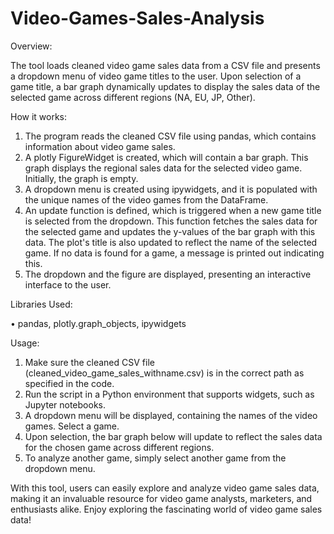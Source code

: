 # Video-Games-Sales-Analysis
Overview:

The tool loads cleaned video game sales data from a CSV file and presents a dropdown menu of video game titles to the user. Upon selection of a game title, a bar graph dynamically updates to display the sales data of the selected game across different regions (NA, EU, JP, Other).

How it works:

1.	The program reads the cleaned CSV file using pandas, which contains information about video game sales.
2.	A plotly FigureWidget is created, which will contain a bar graph. This graph displays the regional sales data for the selected video game. Initially, the graph is empty.
3.	A dropdown menu is created using ipywidgets, and it is populated with the unique names of the video games from the DataFrame.
4.	An update function is defined, which is triggered when a new game title is selected from the dropdown. This function fetches the sales data for the selected game and updates the y-values of the bar graph with this data. The plot's title is also updated to reflect the name of the selected game. If no data is found for a game, a message is printed out indicating this.
5.	The dropdown and the figure are displayed, presenting an interactive interface to the user.

Libraries Used:

•	pandas, plotly.graph_objects, ipywidgets

Usage:

1.	Make sure the cleaned CSV file (cleaned_video_game_sales_withname.csv) is in the correct path as specified in the code.
2.	Run the script in a Python environment that supports widgets, such as Jupyter notebooks.
3.	A dropdown menu will be displayed, containing the names of the video games. Select a game.
4.	Upon selection, the bar graph below will update to reflect the sales data for the chosen game across different regions.
5.	To analyze another game, simply select another game from the dropdown menu.

With this tool, users can easily explore and analyze video game sales data, making it an invaluable resource for video game analysts, marketers, and enthusiasts alike. Enjoy exploring the fascinating world of video game sales data!

